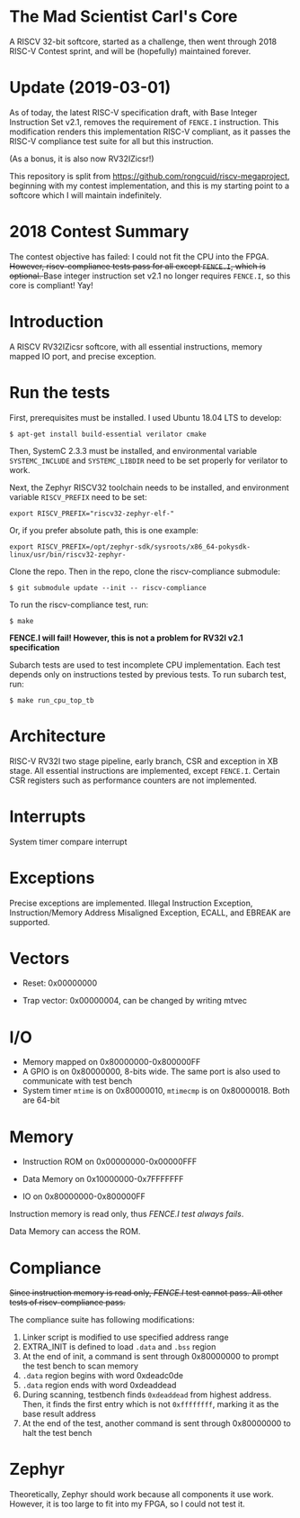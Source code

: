 # The Mad Scientist Carl's Core

A RISCV 32-bit softcore, started as a challenge, then went through 2018 RISC-V Contest sprint,
and will be (hopefully) maintained forever.

# Update (2019-03-01)

As of today, the latest RISC-V specification draft, with Base Integer Instruction Set v2.1,
removes the requirement of `FENCE.I` instruction.
This modification renders this implementation RISC-V compliant, as it passes the RISC-V compliance test suite
for all but this instruction. 

(As a bonus, it is also now RV32IZicsr!)

This repository is split from <https://github.com/rongcuid/riscv-megaproject>, beginning with my contest implementation,
and this is my starting point to a softcore which I will maintain indefinitely.

# 2018 Contest Summary

The contest objective has failed: I could not fit the CPU into the FPGA. <del>However,
riscv-compliance tests pass for all except `FENCE.I`, which is optional. </del>
Base integer instruction set v2.1 no longer requires `FENCE.I`, so this core is compliant! Yay!

# Introduction

A RISCV RV32IZicsr softcore, with all essential instructions, memory mapped IO port, and precise exception.

# Run the tests

First, prerequisites must be installed. I used Ubuntu 18.04 LTS to develop:

```
$ apt-get install build-essential verilator cmake
```

Then, SystemC 2.3.3 must be installed, and environmental variable `SYSTEMC_INCLUDE`
and `SYSTEMC_LIBDIR` need to be set properly for verilator to work.

Next, the Zephyr RISCV32 toolchain needs to be installed, and environment
variable `RISCV_PREFIX` need to be set:

```
export RISCV_PREFIX="riscv32-zephyr-elf-"
```

Or, if you prefer absolute path, this is one example:

```
export RISCV_PREFIX=/opt/zephyr-sdk/sysroots/x86_64-pokysdk-linux/usr/bin/riscv32-zephyr-
```

Clone the repo. Then in the repo, clone the riscv-compliance submodule:


```
$ git submodule update --init -- riscv-compliance
```

To run the riscv-compliance test, run:

```
$ make
```

**FENCE.I will fail! However, this is not a problem for RV32I v2.1 specification**

Subarch tests are used to test incomplete CPU implementation. Each test
depends only on instructions tested by previous tests.
To run subarch test, run:

```
$ make run_cpu_top_tb
```

# Architecture

RISC-V RV32I two stage pipeline, early branch, CSR and exception in XB
stage. All essential instructions are implemented, except `FENCE.I`. Certain CSR
registers such as performance counters are not implemented.

# Interrupts

System timer compare interrupt

# Exceptions

Precise exceptions are implemented. Illegal Instruction Exception,
Instruction/Memory Address Misaligned Exception, ECALL, and EBREAK
 are supported.

# Vectors

- Reset: 0x00000000

- Trap vector: 0x00000004, can be changed by writing mtvec

# I/O

- Memory mapped on 0x80000000-0x800000FF
- A GPIO is on 0x80000000, 8-bits wide. The same port is also used to communicate with
  test bench
- System timer `mtime` is on 0x80000010, `mtimecmp` is on 0x80000018. Both are 64-bit

# Memory

- Instruction ROM on 0x00000000-0x00000FFF

- Data Memory on 0x10000000-0x7FFFFFFF

- IO on 0x80000000-0x800000FF

Instruction memory is read only, thus _FENCE.I test always fails_.

Data Memory can access the ROM. 

# Compliance

<del>Since instruction memory is read only, _FENCE.I_ test cannot pass. All other tests
of riscv-compliance pass.</del>

The compliance suite has following modifications:

1. Linker script is modified to use specified address range
2. EXTRA\_INIT is defined to load `.data` and `.bss` region
3. At the end of init, a command is sent through 0x80000000 
  to prompt the test bench to scan memory
4. `.data` region begins with word 0xdeadc0de
5. `.data` region ends with word 0xdeaddead
6. During scanning, testbench finds `0xdeaddead` from highest address.
  Then, it finds the first entry which is not `0xffffffff`, marking it
  as the base result address
7. At the end of the test, another command is sent through 0x80000000
  to halt the test bench

# Zephyr

Theoretically, Zephyr should work because all components it use work. However,
it is too large to fit into my FPGA, so I could not test it.

